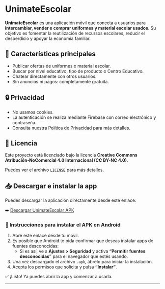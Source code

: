 # UnimateEscolar

**UnimateEscolar** es una aplicación móvil que conecta a usuarios para **intercambiar, vender o comprar uniformes y material escolar usados**. Su objetivo es fomentar la reutilización de recursos escolares, reducir el desperdicio y apoyar la economía familiar.

## 📱 Características principales

- Publicar ofertas de uniformes o material escolar.
- Buscar por nivel educativo, tipo de producto o Centro Educativo.
- Chatear directamente con otros usuarios.
- Sin anuncios ni pagos: completamente gratuita.

## 🔒 Privacidad

- No usamos cookies.
- La autenticación se realiza mediante Firebase con  correo electrónico y contraseña.
- Consulta nuestra [Política de Privacidad](https://sites.google.com/view/unimatescolar/politica-de-privacidad) para más detalles.

## 🚫 Licencia

Este proyecto está licenciado bajo la licencia **Creative Commons Atribución-NoComercial 4.0 Internacional (CC BY-NC 4.0)**.

Puedes ver el archivo [`LICENSE`](LICENSE) para más detalles.

## 📥 Descargar e instalar la app

Puedes descargar la aplicación directamente desde este enlace:

➡️ [Descargar UnimateEscolar APK]((https://github.com/unimatescolar/UnimatEscolarApp/releases/download/UnimateEscolar-v1.0/UniMatEscolar-v1.0.apk))

### 📲 Instrucciones para instalar el APK en Android

1. Abre este enlace desde tu móvil.
2. Es posible que Android te pida confirmar que deseas instalar apps de fuentes desconocidas:
   - Si es así, ve a **Ajustes > Seguridad** y activa **“Permitir fuentes desconocidas”** para el navegador que estés usando.
3. Una vez descargado el archivo `.apk`, ábrelo para iniciar la instalación.
4. Acepta los permisos que solicita y pulsa **“Instalar”**.

✅ ¡Listo! Ya puedes abrir la app y comenzar a usarla.


---


